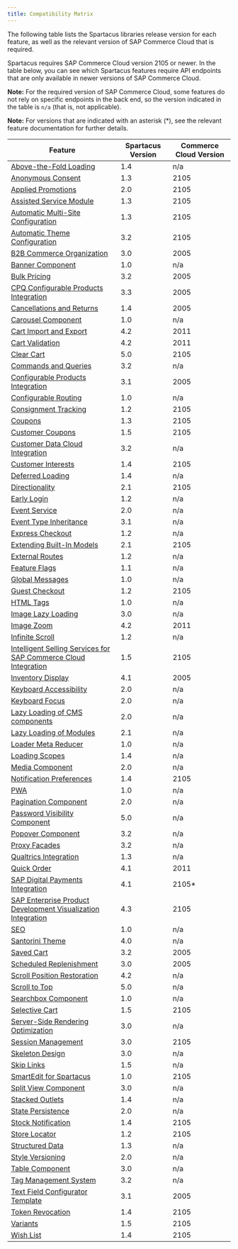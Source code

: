 ```yaml
---
title: Compatibility Matrix
---
```


The following table lists the Spartacus libraries release version for each feature, as well as the relevant version of SAP Commerce Cloud that is required.

Spartacus requires SAP Commerce Cloud version 2105 or newer. In the table below, you can see which Spartacus features require API endpoints that are only available in newer versions of SAP Commerce Cloud.

**Note:** For the required version of SAP Commerce Cloud, some features do not rely on specific endpoints in the back end, so the version indicated in the table is `n/a` (that is, not applicable).

**Note:** For versions that are indicated with an asterisk (*), see the relevant feature documentation for further details.

| Feature | Spartacus Version | Commerce Cloud Version |
| --- | --- | --- |
| [Above-the-Fold Loading](/above-the-fold/) | 1.4 | n/a |
| [Anonymous Consent](/anonymous-consent/) | 1.3 | 2105 |
| [Applied Promotions](/applied-promotions/) | 2.0 | 2105 |
| [Assisted Service Module](/asm/) | 1.3 | 2105 |
| [Automatic Multi-Site Configuration](/automatic-context-configuration/) | 1.3 | 2105 |
| [Automatic Theme Configuration](/automatic-context-configuration/#automatic-theme-configuration) | 3.2 | 2105 |
| [B2B Commerce Organization](/b2b-commerce-organization/) | 3.0 | 2005 |
| [Banner Component](/banner-component/) | 1.0 | n/a |
| [Bulk Pricing](/bulk-pricing/) | 3.2 | 2005 |
| [CPQ Configurable Products Integration](/cpq-configurable-products-integration/) | 3.3 | 2005 |
| [Cancellations and Returns](/cancellations-and-returns/) | 1.4 | 2005 |
| [Carousel Component](/carousel-component/) | 1.0 | n/a |
| [Cart Import and Export](/cart-import-export/) | 4.2 | 2011 |
| [Cart Validation](/cart-validation/) | 4.2 | 2011 |
| [Clear Cart](/clear-cart/) | 5.0 | 2105 |
| [Commands and Queries](/commands-and-queries/) | 3.2 | n/a |
| [Configurable Products Integration](/configurable-products-integration/) | 3.1 | 2005 |
| [Configurable Routing](/configurable-routing/) | 1.0 | n/a |
| [Consignment Tracking](/consignment-tracking/) | 1.2 | 2105 |
| [Coupons](/coupons/) | 1.3 | 2105 |
| [Customer Coupons](/customer-coupons/) | 1.5 | 2105 |
| [Customer Data Cloud Integration](/cdc-integration/) | 3.2 | n/a |
| [Customer Interests](/customer-interests/) | 1.4 | 2105 |
| [Deferred Loading](/deferred-loading/) | 1.4 | n/a |
| [Directionality](/directionality/) | 2.1 | 2105 |
| [Early Login](/early-login/) | 1.2 | n/a |
| [Event Service](/event-service/) | 2.0 | n/a |
| [Event Type Inheritance](/event-service/#event-type-inheritance) | 3.1 | n/a |
| [Express Checkout](/express-checkout/) | 1.2 | n/a |
| [Extending Built-In Models](/type-augmentation/) | 2.1 | 2105 |
| [External Routes](/external-routes/) | 1.2 | n/a |
| [Feature Flags](/configuring-feature-flags/) | 1.1 | n/a |
| [Global Messages](/global-messages/) | 1.0 | n/a |
| [Guest Checkout](/guest-checkout/) | 1.2 | 2105 |
| [HTML Tags](/html-tags/) | 1.0 | n/a |
| [Image Lazy Loading](/media-component/#image-lazy-loading) | 3.0 | n/a |
| [Image Zoom](/image-zoom/) | 4.2 | 2011 |
| [Infinite Scroll](/infinite-scroll/) | 1.2 | n/a |
| [Intelligent Selling Services for SAP Commerce Cloud Integration](/cds-integration/) | 1.5 | 2105 |
| [Inventory Display](/inventory-display/) | 4.1 | 2005 |
| [Keyboard Accessibility](/keyboard-accessibility/) | 2.0 | n/a |
| [Keyboard Focus](/keyboard-focus/) | 2.0 | n/a |
| [Lazy Loading of CMS components](/lazy-loading-guide/#lazy-loading-of-cms-components) | 2.0 | n/a |
| [Lazy Loading of Modules](/lazy-loading-guide/#lazy-loading-of-modules) | 2.1 | n/a |
| [Loader Meta Reducer](/loader-meta-reducer/) | 1.0 | n/a |
| [Loading Scopes](/loading-scopes/) | 1.4 | n/a |
| [Media Component](/media-component/) | 2.0 | n/a |
| [Notification Preferences](/notification-preferences/) | 1.4 | 2105 |
| [PWA](/pwa-home/) | 1.0 | n/a |
| [Pagination Component](/pagination/) | 2.0 | n/a |
| [Password Visibility Component](/password-visibility-component/) | 5.0 | n/a |
| [Popover Component](/popover-component/) | 3.2 | n/a |
| [Proxy Facades](/proxy-facades/) | 3.2 | n/a |
| [Qualtrics Integration](/qualtrics-integration/) | 1.3 | n/a |
| [Quick Order](/quick-order/) | 4.1 | 2011 |
| [SAP Digital Payments Integration](/digital-payments-integration/) | 4.1 | 2105* |
| [SAP Enterprise Product Development Visualization Integration](/epd-visualization-integration/) | 4.3 | 2105 |
| [SEO](/seo/) | 1.0 | n/a |
| [Santorini Theme](/storefront-themes/) | 4.0 | n/a |
| [Saved Cart](/saved-cart/) | 3.2 | 2005 |
| [Scheduled Replenishment](/scheduled-replenishment/) | 3.0 | 2005 |
| [Scroll Position Restoration](/scroll-position-restoration/) | 4.2 | n/a |
| [Scroll to Top](/scroll-to-top/) | 5.0 | n/a |
| [Searchbox Component](/searchbox-component/) | 1.0 | n/a |
| [Selective Cart](/selective-cart/) | 1.5 | 2105 |
| [Server-Side Rendering Optimization](/server-side-rendering-optimization/) | 3.0 | n/a |
| [Session Management](/session-management/) | 3.0 | 2105 |
| [Skeleton Design](/skeleton-design/) | 3.0 | n/a |
| [Skip Links](/skip-links/) | 1.5 | n/a |
| [SmartEdit for Spartacus](/smartEdit-setup-instructions-for-spartacus/) | 1.0 | 2105 |
| [Split View Component](/split-view/) | 3.0 | n/a |
| [Stacked Outlets](/outlets/#stacked-outlets) | 1.4 | n/a |
| [State Persistence](/state-persistence/) | 2.0 | n/a |
| [Stock Notification](/stock-notification/) | 1.4 | 2105 |
| [Store Locator](/store-locator/) | 1.2 | 2105 |
| [Structured Data](/structured-data/) | 1.3 | n/a |
| [Style Versioning](/css-architecture/#style-versioning) | 2.0 | n/a |
| [Table Component](/table-component/) | 3.0 | n/a |
| [Tag Management System](/tag-management-system/) | 3.2 | n/a |
| [Text Field Configurator Template](/text-field-configurator-template/) | 3.1 | 2005 |
| [Token Revocation](/token-revocation/) | 1.4 | 2105 |
| [Variants](/variants/) | 1.5 | 2105 |
| [Wish List](/wish-list/) | 1.4 | 2105 |
